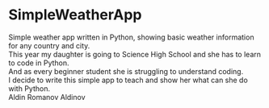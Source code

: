# SimpleWeatherApp
Simple weather app written in Python, showing basic weather information for any country and city. <br />
This year my daughter is going to Science High School and she has to learn to code in Python. <br /> 
And as every beginner student she is struggling to understand coding. <br />
I decide to write this simple app to teach and show her what can she do with  Python. <br />
Aldin Romanov Aldinov <br /> 
